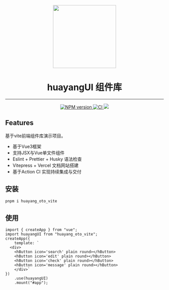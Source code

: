 
<p align="center">
  <a href="https://www.xionghuayang.work/ui-docs/" target="_blank">
    <img src="https://www.xionghuayang.work/img/huayang.png" style="width: 200px;" />
  </a>
</p>
<h1 align="center">huayangUI 组件库</h1>
<hr style='height: 1px' />
<div>
  <p align='center'>
    <a href="https://www.npmjs.com/package/huayang_oto_vite" target="_blank">
      <img src="https://badgen.net/npm/v/huayang_oto_vite" alt="NPM version" style="max-width: 100%;">
    </a>
    <a href="https://github.com/xionghuayang/huayangUI/actions/workflows/main.yml" target="_blank">
      <img alt='CI' src="https://github.com/xionghuayang/huayangUI/actions/workflows/main.yml/badge.svg?branch=master" />
    </a>
    <img src="https://img.shields.io/github/license/xionghuayang/huayangUI" />
  </p>
</div>

## Features

基于vite前端组件库演示项目。
- 基于Vue3框架
- 支持JSX与Vue单文件组件
- Eslint + Prettier + Husky 语法检查
- Vitepress + Vercel 文档网站搭建
- 基于Action CI 实现持续集成与交付

## 安装
```js
pnpm i huayang_oto_vite
```
## 使用

```vue
import { createApp } from "vue";
import huayangUI from "huayang_oto_vite";
createApp({
	template: `
  <div>
    <hButton icon='search' plain round></hButton>
    <hButton icon='edit' plain round></hButton>
    <hButton icon='check' plain round></hButton>
    <hButton icon='message' plain round></hButton>
    </div>`
})
	.use(huayangUI)
	.mount("#app");

```